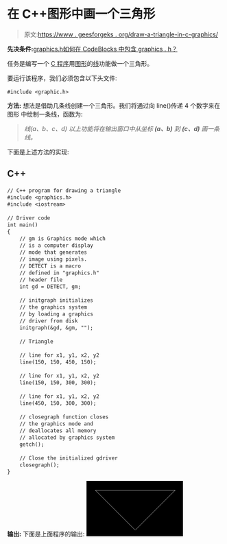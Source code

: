 # 在 C++图形中画一个三角形

> 原文:[https://www . geesforgeks . org/draw-a-triangle-in-c-graphics/](https://www.geeksforgeeks.org/draw-a-triangle-in-c-graphics/)

**先决条件:**[graphics.h](https://www.geeksforgeeks.org/add-graphics-h-c-library-gcc-compiler-linux/)[如何在 CodeBlocks 中包含 graphics . h？](https://www.geeksforgeeks.org/include-graphics-h-codeblocks/)

任务是编写一个 [C 程序](https://www.geeksforgeeks.org/c-programming-language/)用[图形](https://www.geeksforgeeks.org/basic-graphic-programming-in-c/)的[线](https://www.geeksforgeeks.org/draw-line-c-graphics/)功能做一个三角形。

要运行该程序，我们必须包含以下头文件:

```
#include <graphic.h>

```

**方法:** 想法是借助几条线创建一个三角形。我们将通过向 line()传递 4 个数字来在图形 中绘制一条线，函数为:

> *线(a、b、c、d)*
> *以上功能将在输出窗口中从坐标* ***(a、b)*** *到* ***(c、d)*** *画一条线。*

下面是上述方法的实现:

## C++

```
// C++ program for drawing a triangle
#include <graphics.h>
#include <iostream>

// Driver code
int main()
{
    // gm is Graphics mode which
    // is a computer display
    // mode that generates
    // image using pixels.
    // DETECT is a macro
    // defined in "graphics.h"
    // header file
    int gd = DETECT, gm;

    // initgraph initializes
    // the graphics system
    // by loading a graphics
    // driver from disk
    initgraph(&gd, &gm, "");

    // Triangle

    // line for x1, y1, x2, y2
    line(150, 150, 450, 150);

    // line for x1, y1, x2, y2
    line(150, 150, 300, 300);

    // line for x1, y1, x2, y2
    line(450, 150, 300, 300);

    // closegraph function closes
    // the graphics mode and
    // deallocates all memory
    // allocated by graphics system
    getch();

    // Close the initialized gdriver
    closegraph();
}
```

**输出:**
下面是上面程序的输出:
[![](img/748cfe7cd5acf1de54e8956b8fdbbb3b.png)](https://media.geeksforgeeks.org/wp-content/uploads/20200829230441/Triangle.png)
